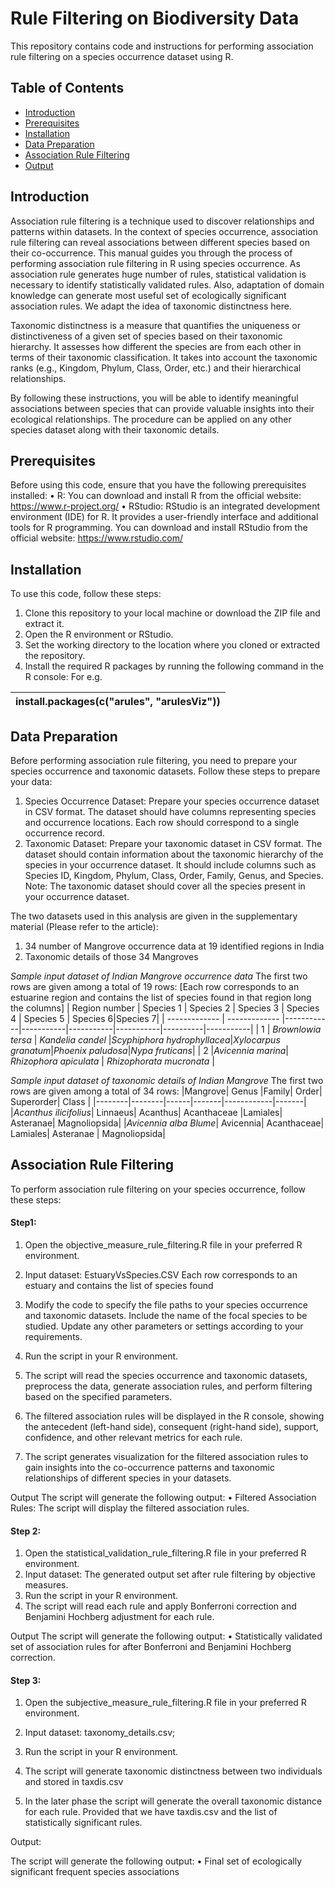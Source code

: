 # Rule Filtering on Biodiversity Data
This repository contains code and instructions for performing association rule filtering on a species occurrence dataset using R.
## Table of Contents

- [Introduction](#Introduction)
- [Prerequisites](#Prerequisites)
- [Installation](#Installation)
- [Data Preparation](#DataPreration)
- [Association Rule Filtering](#AssociationRuleFiltering)
- [Output](#Output)


## Introduction
Association rule filtering is a technique used to discover relationships and patterns within datasets. In the context of species occurrence, association rule filtering can reveal associations between different species based on their co-occurrence.
This manual guides you through the process of performing association rule filtering in R using species occurrence.
As association rule generates huge number of rules, statistical validation is necessary to identify statistically validated rules. Also, adaptation of domain knowledge can generate most useful set of ecologically significant association rules. We adapt the idea of taxonomic distinctness here.
  
Taxonomic distinctness is a measure that quantifies the uniqueness or distinctiveness of a given set of species based on their taxonomic hierarchy. It assesses how different the species are from each other in terms of their taxonomic classification. It takes into account the taxonomic ranks (e.g., Kingdom, Phylum, Class, Order, etc.) and their hierarchical relationships.

By following these instructions, you will be able to identify meaningful associations between species that can provide valuable insights into their ecological relationships. The procedure can be applied on any other species dataset along with their taxonomic details.

## Prerequisites

Before using this code, ensure that you have the following prerequisites installed:
•	R: You can download and install R from the official website: https://www.r-project.org/
•	RStudio: RStudio is an integrated development environment (IDE) for R. It provides a user-friendly interface and additional tools for R programming. You can download and install RStudio from the official website: https://www.rstudio.com/

## Installation

To use this code, follow these steps:
1.	Clone this repository to your local machine or download the ZIP file and extract it.
2.	Open the R environment or RStudio.
3.	Set the working directory to the location where you cloned or extracted the repository.
4.	Install the required R packages by running the following command in the R console: For e.g.

|install.packages(c("arules", "arulesViz"))|
| :- |


## Data Preparation
Before performing association rule filtering, you need to prepare your species occurrence and taxonomic datasets. Follow these steps to prepare your data:
1.	Species Occurrence Dataset: Prepare your species occurrence dataset in CSV format. The dataset should have columns representing species and occurrence locations. Each row should correspond to a single occurrence record.
2.	Taxonomic Dataset: Prepare your taxonomic dataset in CSV format. The dataset should contain information about the taxonomic hierarchy of the species in your occurrence dataset. It should include columns such as Species ID, Kingdom, Phylum, Class, Order, Family, Genus, and Species.
Note: The taxonomic dataset should cover all the species present in your occurrence dataset.

 The two datasets used in this analysis are given in the supplementary material (Please refer to the article):
 1. 34 number of Mangrove occurrence data at 19 identified regions in India 
 2. Taxonomic details of those 34 Mangroves 


_Sample input dataset of Indian Mangrove occurrence data_
The first two rows are given among a total of 19 rows:
[Each row corresponds to an estuarine region and contains the list of species found in that region long the columns]
| Region number |  Species 1    | Species 2  | Species 3 | Species 4 | Species 5 | Species 6|Species 7|
| ------------- | ------------- |------------|-----------|-----------|-----------|----------|-----------|
| 1  | _Brownlowia tersa_  |  _Kandelia candel_  |_Scyphiphora hydrophyllacea_|_Xylocarpus granatum_|_Phoenix paludosa_|_Nypa fruticans_|
| 2 |_Avicennia marina_|	_Rhizophora apiculata_ |	_Rhizophorata mucronata_ |             



_Sample input dataset of taxonomic details of Indian Mangrove_
The first two rows are given among a total of 34 rows:
|Mangrove|	Genus	|Family|	Order|	Superorder|	Class	|
|--------|--------|------|-------|------------|-------|
|_Acanthus ilicifolius_| Linnaeus|	Acanthus|	Acanthaceae	|Lamiales|	Asteranae| 	Magnoliopsida|
|_Avicennia alba Blume_|	Avicennia|	Acanthaceae|	Lamiales|	Asteranae |	Magnoliopsida|


## Association Rule Filtering

To perform association rule filtering on your species occurrence, follow these steps:

#### Step1:
1.	Open the objective_measure_rule_filtering.R  file in your preferred R environment.
2.	Input dataset: EstuaryVsSpecies.CSV 
Each row corresponds to an estuary and contains the list of species found
3.	Modify the code to specify the file paths to your species occurrence and taxonomic datasets. Include the name of the focal species to be studied. Update any other parameters or settings according to your requirements.
4.	Run the script in your R environment.
5.	The script will read the species occurrence and taxonomic datasets, preprocess the data, generate association rules, and perform filtering based on the specified parameters.

6.	The filtered association rules will be displayed in the R console, showing the antecedent (left-hand side), consequent (right-hand side), support, confidence, and other relevant metrics for each rule.

7.	The script generates visualization for the filtered association rules to gain insights into the co-occurrence patterns and taxonomic relationships of different species in your datasets.



  Output
The script will generate the following output:
•	Filtered Association Rules: The script will display the filtered association rules.

#### Step 2: 
1.	Open the statistical_validation_rule_filtering.R  file in your preferred R environment.
2.	Input dataset: The generated output set after rule filtering by objective measures.
3.	Run the script in your R environment.
4.	The script will read each rule and apply Bonferroni correction and Benjamini Hochberg adjustment for each rule.


Output
The script will generate the following output:
•	Statistically validated set of association rules for after Bonferroni and Benjamini Hochberg correction.

#### Step 3: 

1.	Open the subjective_measure_rule_filtering.R  file in your preferred R environment.
2.	Input dataset: taxonomy_details.csv;
3.	Run the script in your R environment.
4.	The script will generate taxonomic distinctness between two individuals and stored in 
taxdis.csv

5.	In the later phase the script will generate the overall taxonomic distance for each rule. Provided that we have taxdis.csv  and the list of statistically significant rules.


Output: 

The script will generate the following output:
•	Final set of ecologically significant frequent species associations





